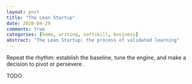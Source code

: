 ```yaml
---
layout: post
title: "The Lean Startup"
date: 2020-04-29
comments: true
categories: [home, writing, softskill, business]
abstract: "The Lean Startup: the process of validated learning"
--- 
```


Repeat the rhythm:  establish the baseline, tune the engine, and make a decision to pivot or persevere .


TODO 

